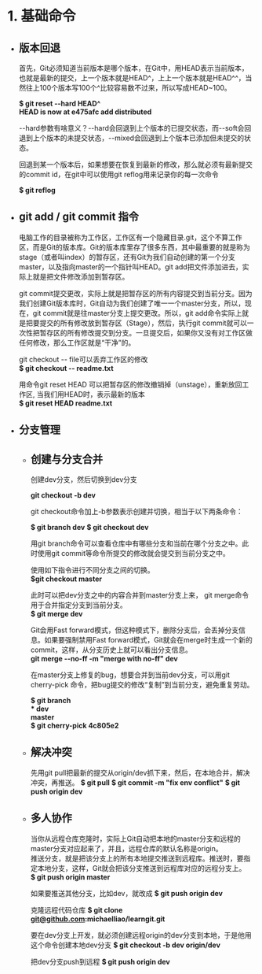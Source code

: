 # 1. 基础命令  
- ## 版本回退
  首先，Git必须知道当前版本是哪个版本，在Git中，用HEAD表示当前版本，也就是最新的提交，上一个版本就是HEAD^，上上一个版本就是HEAD^^，当然往上100个版本写100个^比较容易数不过来，所以写成HEAD~100。
  
  **$ git reset --hard HEAD^**  
  **HEAD is now at e475afc add distributed**
  
  --hard参数有啥意义？--hard会回退到上个版本的已提交状态，而--soft会回退到上个版本的未提交状态，--mixed会回退到上个版本已添加但未提交的状态。

  回退到某一个版本后，如果想要在恢复到最新的修改，那么就必须有最新提交的commit id，在git中可以使用git reflog用来记录你的每一次命令  

  **$ git reflog**

- ## git add / git commit 指令
  电脑工作的目录被称为工作区，工作区有一个隐藏目录.git，这个不算工作区，而是Git的版本库。Git的版本库里存了很多东西，其中最重要的就是称为stage（或者叫index）的暂存区，还有Git为我们自动创建的第一个分支master，以及指向master的一个指针叫HEAD。git add把文件添加进去，实际上就是把文件修改添加到暂存区。
  
  git commit提交更改，实际上就是把暂存区的所有内容提交到当前分支。因为我们创建Git版本库时，Git自动为我们创建了唯一一个master分支，所以，现在，git commit就是往master分支上提交更改。所以，git add命令实际上就是把要提交的所有修改放到暂存区（Stage），然后，执行git commit就可以一次性把暂存区的所有修改提交到分支。一旦提交后，如果你又没有对工作区做任何修改，那么工作区就是“干净”的。

  git checkout -- file可以丢弃工作区的修改  
  **$ git checkout -- readme.txt**  

  用命令git reset HEAD <file>可以把暂存区的修改撤销掉（unstage），重新放回工作区, 当我们用HEAD时，表示最新的版本  
  **$ git reset HEAD readme.txt**

- ## 分支管理
  - ## 创建与分支合并
    创建dev分支，然后切换到dev分支
    
    **git checkout -b dev**

    git checkout命令加上-b参数表示创建并切换，相当于以下两条命令：

    **$ git branch dev**
    **$ git checkout dev**

    用git branch命令可以查看仓库中有哪些分支和当前在哪个分支之中。此时使用git commit等命令所提交的修改就会提交到当前分支之中。

    使用如下指令进行不同分支之间的切换。  
    **$git checkout master**

    此时可以把dev分支之中的内容合并到master分支上来， git merge命令用于合并指定分支到当前分支。  
    **$ git merge dev**

    Git会用Fast forward模式，但这种模式下，删除分支后，会丢掉分支信息。如果要强制禁用Fast forward模式，Git就会在merge时生成一个新的commit，这样，从分支历史上就可以看出分支信息。  
    **git merge --no-ff -m "merge with no-ff" dev**  

    在master分支上修复的bug，想要合并到当前dev分支，可以用git cherry-pick <commit>命令，把bug提交的修改“复制”到当前分支，避免重复劳动。
    
    **$ git branch  
          * dev  
            master  
        $ git cherry-pick 4c805e2**  

  - ## 解决冲突
      先用git pull把最新的提交从origin/dev抓下来，然后，在本地合并，解决冲突，再推送。
      **$ git pull**
      **$ git commit -m "fix env conflict"**
      **$ git push origin dev**
    
  - ## 多人协作
    当你从远程仓库克隆时，实际上Git自动把本地的master分支和远程的master分支对应起来了，并且，远程仓库的默认名称是origin。  
    推送分支，就是把该分支上的所有本地提交推送到远程库。推送时，要指定本地分支，这样，Git就会把该分支推送到远程库对应的远程分支上。  
    **$ git push origin master**  
    
    如果要推送其他分支，比如dev，就改成
    **$ git push origin dev**

    克隆远程代码仓库
    **$ git clone git@github.com:michaelliao/learngit.git**

    要在dev分支上开发，就必须创建远程origin的dev分支到本地，于是他用这个命令创建本地dev分支
    **$ git checkout -b dev origin/dev**

    把dev分支push到远程
    **$ git push origin dev** 

